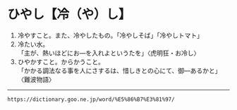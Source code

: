 # ひやし【冷（や）し】

1. 冷やすこと。また、冷やしたもの。「冷やしそば」「冷やしトマト」
2. 冷たい水。    
    「主が、熱いほどにお―を入れよというたを」〈虎明狂・お冷し〉
3. ひやかすこと。からかうこと。    
    「かかる調法なる事を人にさするは、惜しきとの心にて、御―あるかと」〈難波物語〉

---
`https://dictionary.goo.ne.jp/word/%E5%86%B7%E3%81%97/`